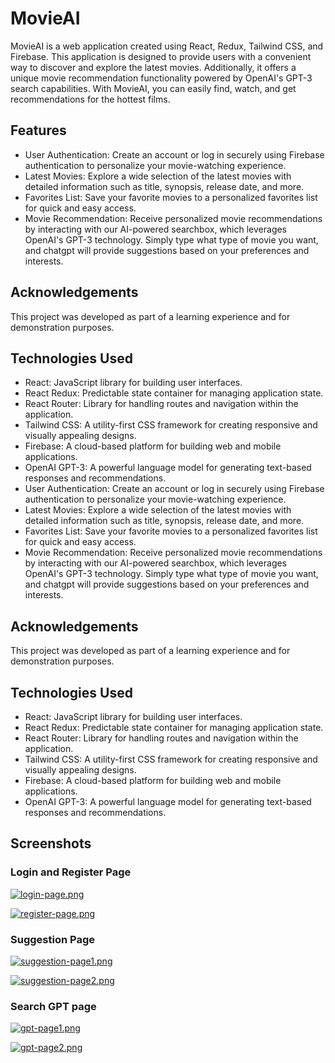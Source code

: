 # MovieAI

MovieAI is a web application created using React, Redux, Tailwind CSS, and Firebase. This application is designed to provide users with a convenient way to discover and explore the latest movies. Additionally, it offers a unique movie recommendation functionality powered by OpenAI's GPT-3 search capabilities. With MovieAI, you can easily find, watch, and get recommendations for the hottest films.

## Features

- User Authentication: Create an account or log in securely using Firebase authentication to personalize your movie-watching experience.
- Latest Movies: Explore a wide selection of the latest movies with detailed information such as title, synopsis, release date, and more.
- Favorites List: Save your favorite movies to a personalized favorites list for quick and easy access.
- Movie Recommendation: Receive personalized movie recommendations by interacting with our AI-powered searchbox, which leverages OpenAI's GPT-3 technology. Simply type what type of movie you want, and
  chatgpt will provide suggestions based on your preferences and interests.

## Acknowledgements

This project was developed as part of a learning experience and for demonstration purposes.

## Technologies Used

- React: JavaScript library for building user interfaces.
- React Redux: Predictable state container for managing application state.
- React Router: Library for handling routes and navigation within the application.
- Tailwind CSS: A utility-first CSS framework for creating responsive and visually appealing designs.
- Firebase: A cloud-based platform for building web and mobile applications.
- OpenAI GPT-3: A powerful language model for generating text-based responses and recommendations.
- User Authentication: Create an account or log in securely using Firebase authentication to personalize your movie-watching experience.
- Latest Movies: Explore a wide selection of the latest movies with detailed information such as title, synopsis, release date, and more.
- Favorites List: Save your favorite movies to a personalized favorites list for quick and easy access.
- Movie Recommendation: Receive personalized movie recommendations by interacting with our AI-powered searchbox, which leverages OpenAI's GPT-3 technology. Simply type what type of movie you want, and 
  chatgpt will provide suggestions based on your preferences and interests.

## Acknowledgements

This project was developed as part of a learning experience and for demonstration purposes.

## Technologies Used

- React: JavaScript library for building user interfaces.
- React Redux: Predictable state container for managing application state.
- React Router: Library for handling routes and navigation within the application.
- Tailwind CSS: A utility-first CSS framework for creating responsive and visually appealing designs.
- Firebase: A cloud-based platform for building web and mobile applications.
- OpenAI GPT-3: A powerful language model for generating text-based responses and recommendations.


## Screenshots

### Login and Register Page
[![login-page.png](https://i.postimg.cc/W116nd3x/login-page.png)](https://postimg.cc/TpBD2Ync)

[![register-page.png](https://i.postimg.cc/GtshrJq6/register-page.png)](https://postimg.cc/WqTPwrR7)

### Suggestion Page

[![suggestion-page1.png](https://i.postimg.cc/G3kvkFcX/suggestion-page1.png)](https://postimg.cc/RqZ3mnJt)

[![suggestion-page2.png](https://i.postimg.cc/t4gPQ8Fc/suggestion-page2.png)](https://postimg.cc/LnrhjCCk)

### Search GPT page

[![gpt-page1.png](https://i.postimg.cc/wMPHGyzF/gpt-page1.png)](https://postimg.cc/YL1J4Shm)

[![gpt-page2.png](https://i.postimg.cc/dQzV6p0F/gpt-page2.png)](https://postimg.cc/9zY2FxTg)
